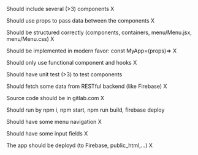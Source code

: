 Should include several (>3) components X

Should use props to pass data between the components X

Should be structured correctly (components, containers, menu/Menu.jsx, menu/Menu.css) X

Should be implemented in modern favor: const MyApp=(props)=> X

Should only use functional component and hooks X

Should have unit test (>3) to test components

Should fetch some data from RESTful backend (like Firebase) X

Source code should be in gitlab.com X

Should run by npm i, npm start, npm run build, firebase deploy

Should have some menu navigation X

Should have some input fields X

The app should be deployd (to Firebase, public_html,...) X
